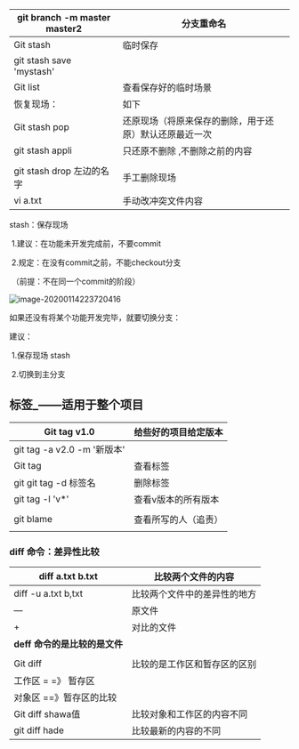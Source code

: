 | git branch -m master master2 | 分支重命名                                             |
| ---------------------------- | ------------------------------------------------------ |
| Git stash                    | 临时保存                                               |
| git stash save 'mystash'     |                                                        |
| Git list                     | 查看保存好的临时场景                                   |
| 恢复现场：                   | 如下                                                   |
| Git stash pop                | 还原现场（将原来保存的删除，用于还原）默认还原最近一次 |
| git stash appli              | 只还原不删除 ,不删除之前的内容                         |
|                              |                                                        |
| git stash drop 左边的名字    | 手工删除现场                                           |
| vi a.txt                     | 手动改冲突文件内容                                     |

stash：保存现场

​				1.建议：在功能未开发完成前，不要commit

​				2.规定：在没有commit之前，不能checkout分支

​				（前提：不在同一个commit的阶段）



<img src="C:\Users\EDZ\AppData\Roaming\Typora\typora-user-images\image-20200114223720416.png" alt="image-20200114223720416"  />

如果还没有将某个功能开发完毕，就要切换分支：

建议：

​			1.保存现场  stash

​			2.切换到主分支

## 标签_——适用于整个项目

| Git  tag v1.0                | 给些好的项目给定版本 |
| ---------------------------- | -------------------- |
| git tag -a v2.0 -m  '新版本' |                      |
| Git tag                      | 查看标签             |
| git git tag -d 标签名        | 删除标签             |
| git tag -l  'v*'             | 查看v版本的所有版本  |
|                              |                      |
| git blame                    | 查看所写的人（追责） |
|                              |                      |

### diff 命令：差异性比较

| diff a.txt  b.txt             | 比较两个文件的内容           |
| ----------------------------- | ---------------------------- |
| diff  -u a.txt  b,txt         | 比较两个文件中的差异性的地方 |
| —                             | 原文件                       |
| +                             | 对比的文件                   |
| **deff 命令的是比较的是文件** |                              |
|                               |                              |
| Git diff                      | 比较的是工作区和暂存区的区别 |
| 工作区 = =》 暂存区           |                              |
| 对象区 ==》暂存区的比较       |                              |
| Git diff shawa值              | 比较对象和工作区的内容不同   |
| git diff hade                 | 比较最新的内容的不同         |

